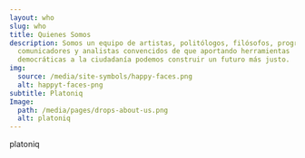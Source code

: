 ```yaml
---
layout: who
slug: who
title: Quienes Somos
description: Somos un equipo de artistas, politólogos, filósofos, programadores,
  comunicadores y analistas convencidos de que aportando herramientas
  democráticas a la ciudadanía podemos construir un futuro más justo.
img:
  source: /media/site-symbols/happy-faces.png
  alt: happyt-faces-png
subtitle: Platoniq
Image:
  path: /media/pages/drops-about-us.png
  alt: platoniq
---
```

platoniq
